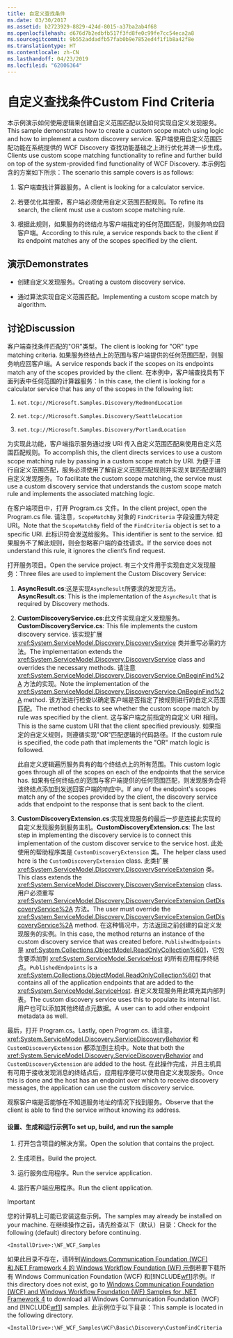 ```yaml
---
title: 自定义查找条件
ms.date: 03/30/2017
ms.assetid: b2723929-8829-424d-8015-a37ba2ab4f68
ms.openlocfilehash: d676d7b2edbfb517f3fd8fe0c99fe7cc54eca2a8
ms.sourcegitcommit: 9b552addadfb57fab0b9e7852ed4f1f1b8a42f8e
ms.translationtype: HT
ms.contentlocale: zh-CN
ms.lasthandoff: 04/23/2019
ms.locfileid: "62006364"
---
```

# <a name="custom-find-criteria"></a><span data-ttu-id="9dba2-102">自定义查找条件</span><span class="sxs-lookup"><span data-stu-id="9dba2-102">Custom Find Criteria</span></span>
<span data-ttu-id="9dba2-103">本示例演示如何使用逻辑来创建自定义范围匹配以及如何实现自定义发现服务。</span><span class="sxs-lookup"><span data-stu-id="9dba2-103">This sample demonstrates how to create a custom scope match using logic and how to implement a custom discovery service.</span></span> <span data-ttu-id="9dba2-104">客户端使用自定义范围匹配功能在系统提供的 WCF Discovery 查找功能基础之上进行优化并进一步生成。</span><span class="sxs-lookup"><span data-stu-id="9dba2-104">Clients use custom scope matching functionality to refine and further build on top of the system-provided find functionality of WCF Discovery.</span></span> <span data-ttu-id="9dba2-105">本示例包含的方案如下所示：</span><span class="sxs-lookup"><span data-stu-id="9dba2-105">The scenario this sample covers is as follows:</span></span>  
  
1. <span data-ttu-id="9dba2-106">客户端查找计算器服务。</span><span class="sxs-lookup"><span data-stu-id="9dba2-106">A client is looking for a calculator service.</span></span>  
  
2. <span data-ttu-id="9dba2-107">若要优化其搜索，客户端必须使用自定义范围匹配规则。</span><span class="sxs-lookup"><span data-stu-id="9dba2-107">To refine its search, the client must use a custom scope matching rule.</span></span>  
  
3. <span data-ttu-id="9dba2-108">根据此规则，如果服务的终结点与客户端指定的任何范围匹配，则服务响应回客户端。</span><span class="sxs-lookup"><span data-stu-id="9dba2-108">According to this rule, a service responds back to the client if its endpoint matches any of the scopes specified by the client.</span></span>  
  
## <a name="demonstrates"></a><span data-ttu-id="9dba2-109">演示</span><span class="sxs-lookup"><span data-stu-id="9dba2-109">Demonstrates</span></span>  
  
- <span data-ttu-id="9dba2-110">创建自定义发现服务。</span><span class="sxs-lookup"><span data-stu-id="9dba2-110">Creating a custom discovery service.</span></span>  
  
- <span data-ttu-id="9dba2-111">通过算法实现自定义范围匹配。</span><span class="sxs-lookup"><span data-stu-id="9dba2-111">Implementing a custom scope match by algorithm.</span></span>  
  
## <a name="discussion"></a><span data-ttu-id="9dba2-112">讨论</span><span class="sxs-lookup"><span data-stu-id="9dba2-112">Discussion</span></span>  
 <span data-ttu-id="9dba2-113">客户端查找条件匹配的"OR"类型。</span><span class="sxs-lookup"><span data-stu-id="9dba2-113">The client is looking for "OR" type matching criteria.</span></span> <span data-ttu-id="9dba2-114">如果服务终结点上的范围与客户端提供的任何范围匹配，则服务响应回客户端。</span><span class="sxs-lookup"><span data-stu-id="9dba2-114">A service responds back if the scopes on its endpoints match any of the scopes provided by the client.</span></span> <span data-ttu-id="9dba2-115">在本例中，客户端查找具有下面列表中任何范围的计算器服务：</span><span class="sxs-lookup"><span data-stu-id="9dba2-115">In this case, the client is looking for a calculator service that has any of the scopes in the following list:</span></span>  
  
1. `net.tcp://Microsoft.Samples.Discovery/RedmondLocation`  
  
2. `net.tcp://Microsoft.Samples.Discovery/SeattleLocation`  
  
3. `net.tcp://Microsoft.Samples.Discovery/PortlandLocation`  
  
 <span data-ttu-id="9dba2-116">为实现此功能，客户端指示服务通过按 URI 传入自定义范围匹配来使用自定义范围匹配规则。</span><span class="sxs-lookup"><span data-stu-id="9dba2-116">To accomplish this, the client directs services to use a custom scope matching rule by passing in a custom scope match by URI.</span></span> <span data-ttu-id="9dba2-117">为便于进行自定义范围匹配，服务必须使用了解自定义范围匹配规则并实现关联匹配逻辑的自定义发现服务。</span><span class="sxs-lookup"><span data-stu-id="9dba2-117">To facilitate the custom scope matching, the service must use a custom discovery service that understands the custom scope match rule and implements the associated matching logic.</span></span>  
  
 <span data-ttu-id="9dba2-118">在客户端项目中，打开 Program.cs 文件。</span><span class="sxs-lookup"><span data-stu-id="9dba2-118">In the client project, open the Program.cs file.</span></span> <span data-ttu-id="9dba2-119">请注意，`ScopeMatchBy` 对象的 `FindCriteria` 字段设置为特定 URI。</span><span class="sxs-lookup"><span data-stu-id="9dba2-119">Note that the `ScopeMatchBy` field of the `FindCriteria` object is set to a specific URI.</span></span> <span data-ttu-id="9dba2-120">此标识符会发送给服务。</span><span class="sxs-lookup"><span data-stu-id="9dba2-120">This identifier is sent to the service.</span></span> <span data-ttu-id="9dba2-121">如果服务不了解此规则，则会忽略客户端的查找请求。</span><span class="sxs-lookup"><span data-stu-id="9dba2-121">If the service does not understand this rule, it ignores the client’s find request.</span></span>  
  
 <span data-ttu-id="9dba2-122">打开服务项目。</span><span class="sxs-lookup"><span data-stu-id="9dba2-122">Open the service project.</span></span> <span data-ttu-id="9dba2-123">有三个文件用于实现自定义发现服务：</span><span class="sxs-lookup"><span data-stu-id="9dba2-123">Three files are used to implement the Custom Discovery Service:</span></span>  
  
1. <span data-ttu-id="9dba2-124">**AsyncResult.cs**:这是实现`AsyncResult`所要求的发现方法。</span><span class="sxs-lookup"><span data-stu-id="9dba2-124">**AsyncResult.cs**: This is the implementation of the `AsyncResult` that is required by Discovery methods.</span></span>  
  
2. <span data-ttu-id="9dba2-125">**CustomDiscoveryService.cs**:此文件实现自定义发现服务。</span><span class="sxs-lookup"><span data-stu-id="9dba2-125">**CustomDiscoveryService.cs**: This file implements the custom discovery service.</span></span> <span data-ttu-id="9dba2-126">该实现扩展 <xref:System.ServiceModel.Discovery.DiscoveryService> 类并重写必需的方法。</span><span class="sxs-lookup"><span data-stu-id="9dba2-126">The implementation extends the <xref:System.ServiceModel.Discovery.DiscoveryService> class and overrides the necessary methods.</span></span> <span data-ttu-id="9dba2-127">请注意 <xref:System.ServiceModel.Discovery.DiscoveryService.OnBeginFind%2A> 方法的实现。</span><span class="sxs-lookup"><span data-stu-id="9dba2-127">Note the implementation of the <xref:System.ServiceModel.Discovery.DiscoveryService.OnBeginFind%2A> method.</span></span> <span data-ttu-id="9dba2-128">该方法进行检查以确定客户端是否指定了按规则进行的自定义范围匹配。</span><span class="sxs-lookup"><span data-stu-id="9dba2-128">The method checks to see whether the custom scope match by rule was specified by the client.</span></span> <span data-ttu-id="9dba2-129">这与客户端之前指定的自定义 URI 相同。</span><span class="sxs-lookup"><span data-stu-id="9dba2-129">This is the same custom URI that the client specified previously.</span></span> <span data-ttu-id="9dba2-130">如果指定的自定义规则，则遵循实现"OR"匹配逻辑的代码路径。</span><span class="sxs-lookup"><span data-stu-id="9dba2-130">If the custom rule is specified, the code path that implements the "OR" match logic is followed.</span></span>  
  
     <span data-ttu-id="9dba2-131">此自定义逻辑遍历服务具有的每个终结点上的所有范围。</span><span class="sxs-lookup"><span data-stu-id="9dba2-131">This custom logic goes through all of the scopes on each of the endpoints that the service has.</span></span> <span data-ttu-id="9dba2-132">如果有任何终结点的范围与客户端提供的任何范围匹配，则发现服务会将该终结点添加到发送回客户端的响应中。</span><span class="sxs-lookup"><span data-stu-id="9dba2-132">If any of the endpoint's scopes match any of the scopes provided by the client, the discovery service adds that endpoint to the response that is sent back to the client.</span></span>  
  
3. <span data-ttu-id="9dba2-133">**CustomDiscoveryExtension.cs**:实现发现服务的最后一步是连接此实现的自定义发现服务到服务主机。</span><span class="sxs-lookup"><span data-stu-id="9dba2-133">**CustomDiscoveryExtension.cs**: The last step in implementing the discovery service is to connect this implementation of the custom discover service to the service host.</span></span> <span data-ttu-id="9dba2-134">此处使用的帮助程序类是 `CustomDiscoveryExtension` 类。</span><span class="sxs-lookup"><span data-stu-id="9dba2-134">The helper class used here is the `CustomDiscoveryExtension` class.</span></span> <span data-ttu-id="9dba2-135">此类扩展 <xref:System.ServiceModel.Discovery.DiscoveryServiceExtension> 类。</span><span class="sxs-lookup"><span data-stu-id="9dba2-135">This class extends the <xref:System.ServiceModel.Discovery.DiscoveryServiceExtension> class.</span></span> <span data-ttu-id="9dba2-136">用户必须重写 <xref:System.ServiceModel.Discovery.DiscoveryServiceExtension.GetDiscoveryService%2A> 方法。</span><span class="sxs-lookup"><span data-stu-id="9dba2-136">The user must override the <xref:System.ServiceModel.Discovery.DiscoveryServiceExtension.GetDiscoveryService%2A> method.</span></span> <span data-ttu-id="9dba2-137">在这种情况中，方法返回之前创建的自定义发现服务的实例。</span><span class="sxs-lookup"><span data-stu-id="9dba2-137">In this case, the method returns an instance of the custom discovery service that was created before.</span></span> <span data-ttu-id="9dba2-138">`PublishedEndpoints` 是 <xref:System.Collections.ObjectModel.ReadOnlyCollection%601>，它包含要添加到 <xref:System.ServiceModel.ServiceHost> 的所有应用程序终结点。</span><span class="sxs-lookup"><span data-stu-id="9dba2-138">`PublishedEndpoints` is a <xref:System.Collections.ObjectModel.ReadOnlyCollection%601> that contains all of the application endpoints that are added to the <xref:System.ServiceModel.ServiceHost>.</span></span> <span data-ttu-id="9dba2-139">自定义发现服务用此填充其内部列表。</span><span class="sxs-lookup"><span data-stu-id="9dba2-139">The custom discovery service uses this to populate its internal list.</span></span> <span data-ttu-id="9dba2-140">用户也可以添加其他终结点元数据。</span><span class="sxs-lookup"><span data-stu-id="9dba2-140">A user can to add other endpoint metadata as well.</span></span>  
  
 <span data-ttu-id="9dba2-141">最后，打开 Program.cs。</span><span class="sxs-lookup"><span data-stu-id="9dba2-141">Lastly, open Program.cs.</span></span> <span data-ttu-id="9dba2-142">请注意，<xref:System.ServiceModel.Discovery.ServiceDiscoveryBehavior> 和 `CustomDiscoveryExtension` 都添加到主机中。</span><span class="sxs-lookup"><span data-stu-id="9dba2-142">Note that both the <xref:System.ServiceModel.Discovery.ServiceDiscoveryBehavior> and `CustomDiscoveryExtension` are added to the host.</span></span> <span data-ttu-id="9dba2-143">在此操作完成，并且主机具有可用于接收发现消息的终结点后，应用程序便可以使用自定义发现服务。</span><span class="sxs-lookup"><span data-stu-id="9dba2-143">Once this is done and the host has an endpoint over which to receive discovery messages, the application can use the custom discovery service.</span></span>  
  
 <span data-ttu-id="9dba2-144">观察客户端是否能够在不知道服务地址的情况下找到服务。</span><span class="sxs-lookup"><span data-stu-id="9dba2-144">Observe that the client is able to find the service without knowing its address.</span></span>  
  
#### <a name="to-set-up-build-and-run-the-sample"></a><span data-ttu-id="9dba2-145">设置、生成和运行示例</span><span class="sxs-lookup"><span data-stu-id="9dba2-145">To set up, build, and run the sample</span></span>  
  
1. <span data-ttu-id="9dba2-146">打开包含项目的解决方案。</span><span class="sxs-lookup"><span data-stu-id="9dba2-146">Open the solution that contains the project.</span></span>  
  
2. <span data-ttu-id="9dba2-147">生成项目。</span><span class="sxs-lookup"><span data-stu-id="9dba2-147">Build the project.</span></span>  
  
3. <span data-ttu-id="9dba2-148">运行服务应用程序。</span><span class="sxs-lookup"><span data-stu-id="9dba2-148">Run the service application.</span></span>  
  
4. <span data-ttu-id="9dba2-149">运行客户端应用程序。</span><span class="sxs-lookup"><span data-stu-id="9dba2-149">Run the client application.</span></span>  
  
> [!IMPORTANT]
>  <span data-ttu-id="9dba2-150">您的计算机上可能已安装这些示例。</span><span class="sxs-lookup"><span data-stu-id="9dba2-150">The samples may already be installed on your machine.</span></span> <span data-ttu-id="9dba2-151">在继续操作之前，请先检查以下（默认）目录：</span><span class="sxs-lookup"><span data-stu-id="9dba2-151">Check for the following (default) directory before continuing.</span></span>  
>   
>  `<InstallDrive>:\WF_WCF_Samples`  
>   
>  <span data-ttu-id="9dba2-152">如果此目录不存在，请转到[Windows Communication Foundation (WCF) 和.NET Framework 4 的 Windows Workflow Foundation (WF) 示例](https://go.microsoft.com/fwlink/?LinkId=150780)若要下载所有 Windows Communication Foundation (WCF) 和[!INCLUDE[wf1](../../../../includes/wf1-md.md)]示例。</span><span class="sxs-lookup"><span data-stu-id="9dba2-152">If this directory does not exist, go to [Windows Communication Foundation (WCF) and Windows Workflow Foundation (WF) Samples for .NET Framework 4](https://go.microsoft.com/fwlink/?LinkId=150780) to download all Windows Communication Foundation (WCF) and [!INCLUDE[wf1](../../../../includes/wf1-md.md)] samples.</span></span> <span data-ttu-id="9dba2-153">此示例位于以下目录：</span><span class="sxs-lookup"><span data-stu-id="9dba2-153">This sample is located in the following directory.</span></span>  
>   
>  `<InstallDrive>:\WF_WCF_Samples\WCF\Basic\Discovery\CustomFindCriteria`
